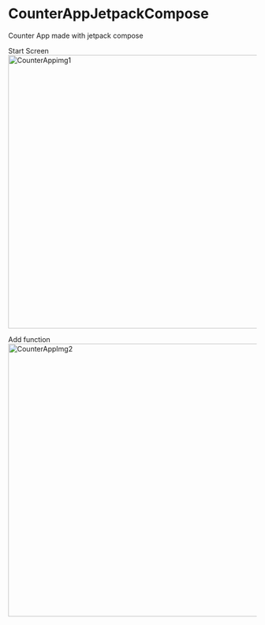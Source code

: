 # CounterAppJetpackCompose
Counter App made with jetpack compose

Start Screen
<img width="555" alt="CounterAppimg1" src="https://user-images.githubusercontent.com/101599761/235725665-95d0b2d0-83d8-4e80-acf3-71aed1486bba.png">

Add function
<img width="554" alt="CounterAppImg2" src="https://user-images.githubusercontent.com/101599761/235726064-84512490-db9e-4143-ae91-2f7d7e8bc62a.png">
